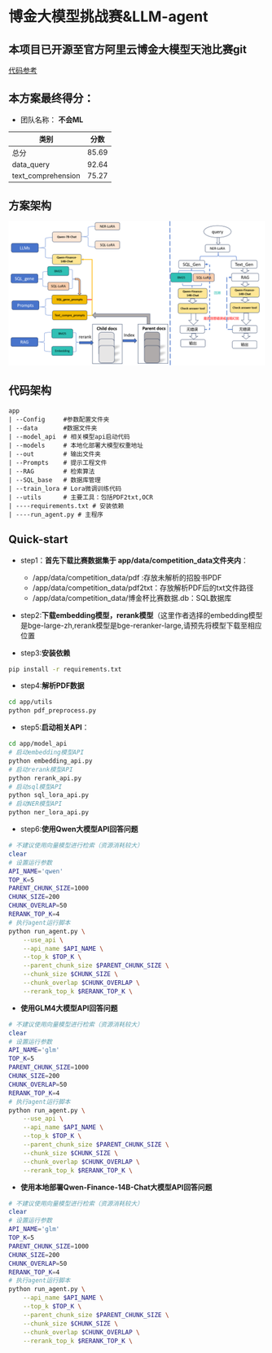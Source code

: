 # 博金大模型挑战赛&LLM-agent

## 本项目已开源至官方阿里云博金大模型天池比赛git

[代码参考](https://github.com/Tongyi-EconML/FinQwen/tree/main/solutions/7_不ML/app)

## 本方案最终得分：
- 团队名称： **不会ML**

|      类别     |   分数   |
|---------------|----------|
|    总分      |   85.69  |
| data_query    |   92.64  |
| text_comprehension | 75.27  |
## 方案架构
![](./assets/structure.png)
## 代码架构
    app
    | --Config     #参数配置文件夹
    | --data       #数据文件夹
    | --model_api  # 相关模型api启动代码
    | --models     # 本地化部署大模型权重地址
    | --out        # 输出文件夹
    | --Prompts    # 提示工程文件
    | --RAG        # 检索算法
    | --SQL_base   # 数据库管理
    | --train_lora # Lora微调训练代码
    | --utils      # 主要工具：包括PDF2txt,OCR
    | ----requirements.txt # 安装依赖
    | ----run_agent.py # 主程序

## Quick-start

- step1：**首先下载比赛数据集于 app/data/competition_data文件夹内**：

  - /app/data/competition_data/pdf :存放未解析的招股书PDF
  - /app/data/competition_data/pdf2txt：存放解析PDF后的txt文件路径
  - /app/data/competition_data/博金杯比赛数据.db：SQL数据库

- step2:**下载embedding模型，rerank模型**（这里作者选择的embedding模型是bge-large-zh,rerank模型是bge-reranker-large,请预先将模型下载至相应位置

- step3:**安装依赖**
```bash
pip install -r requirements.txt
```

- step4:**解析PDF数据**
```bash
cd app/utils
python pdf_preprocess.py
```
- step5:**启动相关API**：
```bash
cd app/model_api
# 启动embedding模型API
python embedding_api.py
# 启动rerank模型API
python rerank_api.py
# 启动sql模型API
python sql_lora_api.py
# 启动NER模型API
python ner_lora_api.py
```

- step6:**使用Qwen大模型API回答问题**

```bash 
# 不建议使用向量模型进行检索（资源消耗较大）
clear
# 设置运行参数
API_NAME='qwen'
TOP_K=5
PARENT_CHUNK_SIZE=1000
CHUNK_SIZE=200
CHUNK_OVERLAP=50
RERANK_TOP_K=4
# 执行agent运行脚本
python run_agent.py \
    --use_api \
    --api_name $API_NAME \
    --top_k $TOP_K \
    --parent_chunk_size $PARENT_CHUNK_SIZE \
    --chunk_size $CHUNK_SIZE \
    --chunk_overlap $CHUNK_OVERLAP \
    --rerank_top_k $RERANK_TOP_K \
```
- **使用GLM4大模型API回答问题**

```bash 
# 不建议使用向量模型进行检索（资源消耗较大）
clear
# 设置运行参数
API_NAME='glm'
TOP_K=5
PARENT_CHUNK_SIZE=1000
CHUNK_SIZE=200
CHUNK_OVERLAP=50
RERANK_TOP_K=4
# 执行agent运行脚本
python run_agent.py \
    --use_api \
    --api_name $API_NAME \
    --top_k $TOP_K \
    --parent_chunk_size $PARENT_CHUNK_SIZE \
    --chunk_size $CHUNK_SIZE \
    --chunk_overlap $CHUNK_OVERLAP \
    --rerank_top_k $RERANK_TOP_K \
```
- **使用本地部署Qwen-Finance-14B-Chat大模型API回答问题**

```bash     
# 不建议使用向量模型进行检索（资源消耗较大）
clear
# 设置运行参数
API_NAME='glm'
TOP_K=5
PARENT_CHUNK_SIZE=1000
CHUNK_SIZE=200
CHUNK_OVERLAP=50
RERANK_TOP_K=4
# 执行agent运行脚本
python run_agent.py \
    --api_name $API_NAME \
    --top_k $TOP_K \
    --parent_chunk_size $PARENT_CHUNK_SIZE \
    --chunk_size $CHUNK_SIZE \
    --chunk_overlap $CHUNK_OVERLAP \
    --rerank_top_k $RERANK_TOP_K \

```




